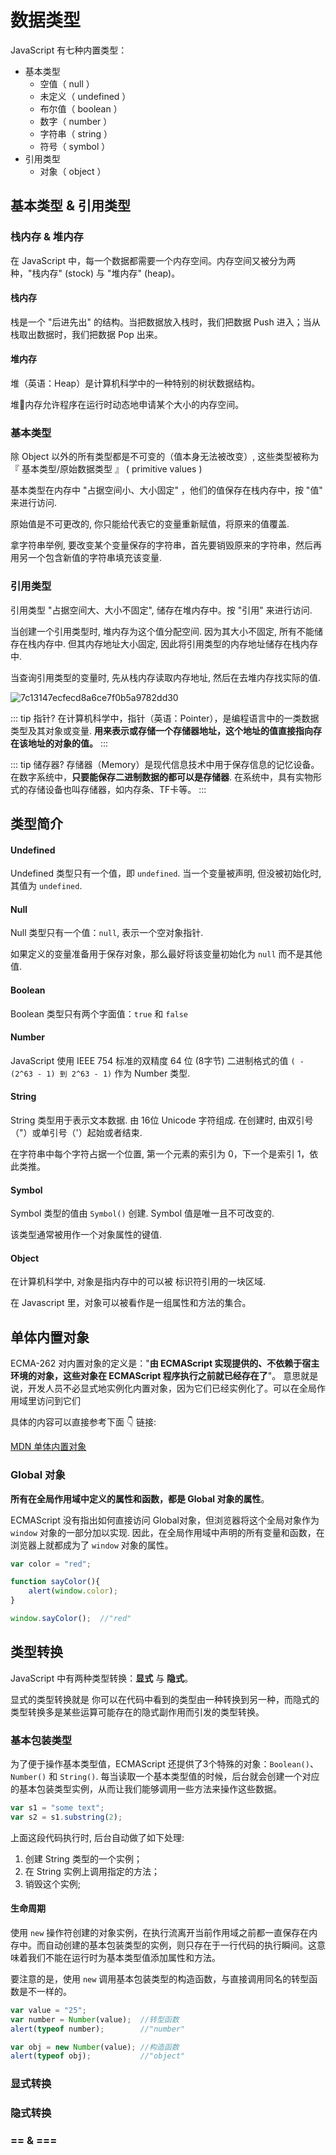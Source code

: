 # 数据类型

JavaScript 有七种内置类型：

* 基本类型
  * 空值（ null ） 
  * 未定义（ undefined ） 
  * 布尔值（ boolean ） 
  * 数字（ number ） 
  * 字符串（ string ） 
  * 符号（ symbol ）
* 引用类型
  * 对象（ object ） 

## 基本类型 & 引用类型

### 栈内存 & 堆内存

在 JavaScript 中，每一个数据都需要一个内存空间。内存空间又被分为两种，"栈内存" (stock) 与 "堆内存" (heap)。

#### 栈内存

栈是一个 "后进先出" 的结构。当把数据放入栈时，我们把数据 Push 进入；当从栈取出数据时，我们把数据 Pop 出来。

#### 堆内存

堆（英语：Heap）是计算机科学中的一种特别的树状数据结构。

堆内存允许程序在运行时动态地申请某个大小的内存空间。

### 基本类型

除 Object 以外的所有类型都是不可变的（值本身无法被改变）, 这些类型被称为 『 基本类型/原始数据类型 』 ( primitive values )

基本类型在内存中 "占据空间小、大小固定" ，他们的值保存在栈内存中，按 "值" 来进行访问.

原始值是不可更改的, 你只能给代表它的变量重新赋值，将原来的值覆盖.

拿字符串举例, 要改变某个变量保存的字符串，首先要销毁原来的字符串，然后再用另一个包含新值的字符串填充该变量.

### 引用类型

引用类型 "占据空间大、大小不固定", 储存在堆内存中。按 "引用" 来进行访问.

当创建一个引用类型时, 堆内存为这个值分配空间.  因为其大小不固定, 所有不能储存在栈内存中.  但其内存地址大小固定, 因此将引用类型的内存地址储存在栈内存中.

当查询引用类型的变量时, 先从栈内存读取内存地址, 然后在去堆内存找实际的值.

![7c13147ecfecd8a6ce7f0b5a9782dd30](https://i.loli.net/2019/02/23/5c710090063a3.png)

::: tip 指针?
在计算机科学中，指针（英语：Pointer），是编程语言中的一类数据类型及其对象或变量.  **用来表示或存储一个存储器地址，这个地址的值直接指向存在该地址的对象的值。**
:::

::: tip 储存器?
存储器（Memory）是现代信息技术中用于保存信息的记忆设备。在数字系统中，**只要能保存二进制数据的都可以是存储器**. 在系统中，具有实物形式的存储设备也叫存储器，如内存条、TF卡等。
:::

## 类型简介

#### Undefined

Undefined 类型只有一个值，即 `undefined`.  当一个变量被声明, 但没被初始化时, 其值为 `undefined`.

#### Null

Null 类型只有一个值：`null`, 表示一个空对象指针.

如果定义的变量准备用于保存对象，那么最好将该变量初始化为 `null` 而不是其他值.

#### Boolean

Boolean 类型只有两个字面值：`true` 和 `false`

#### Number

JavaScript 使用 IEEE 754 标准的双精度 64 位 (8字节) 二进制格式的值 `( -(2^63 - 1) 到 2^63 - 1)` 作为 Number 类型.

#### String

String 类型用于表示文本数据.  由 16位 Unicode 字符组成. 在创建时, 由双引号（"）或单引号（'）起始或者结束.

在字符串中每个字符占据一个位置, 第一个元素的索引为 0，下一个是索引 1，依此类推。

#### Symbol

Symbol 类型的值由 `Symbol()` 创建.  Symbol 值是唯一且不可改变的.

该类型通常被用作一个对象属性的键值.

#### Object

在计算机科学中, 对象是指内存中的可以被 标识符引用的一块区域.  

在 Javascript 里，对象可以被看作是一组属性和方法的集合。

## 单体内置对象

ECMA-262 对内置对象的定义是："**由 ECMAScript 实现提供的、不依赖于宿主环境的对象，这些对象在 ECMAScript 程序执行之前就已经存在了**"。
意思就是说，开发人员不必显式地实例化内置对象，因为它们已经实例化了。可以在全局作用域里访问到它们

具体的内容可以直接参考下面 👇 链接:

[MDN 单体内置对象](https://developer.mozilla.org/zh-CN/docs/Web/JavaScript/Reference/Global_Objects)

### Global 对象

**所有在全局作用域中定义的属性和函数，都是 Global 对象的属性**。

ECMAScript 没有指出如何直接访问 Global对象，但浏览器将这个全局对象作为 `window` 对象的一部分加以实现.  因此，在全局作用域中声明的所有变量和函数，在浏览器上就都成为了 `window` 对象的属性。

``` js
var color = "red";

function sayColor(){
    alert(window.color);
}

window.sayColor();  //"red"
```

## 类型转换

JavaScript 中有两种类型转换：**显式** 与 **隐式**。

显式的类型转换就是 你可以在代码中看到的类型由一种转换到另一种，而隐式的类型转换多是某些运算可能存在的隐式副作用而引发的类型转换。

### 基本包装类型

为了便于操作基本类型值，ECMAScript 还提供了3个特殊的对象：`Boolean()`、`Number()` 和 `String()`. 每当读取一个基本类型值的时候，后台就会创建一个对应的基本包装类型实例，从而让我们能够调用一些方法来操作这些数据。

``` js
var s1 = "some text";
var s2 = s1.substring(2);
```

上面这段代码执行时, 后台自动做了如下处理:
1. 创建 String 类型的一个实例；
2. 在 String 实例上调用指定的方法；
3. 销毁这个实例;

#### 生命周期

使用 `new` 操作符创建的对象实例，在执行流离开当前作用域之前都一直保存在内存中。而自动创建的基本包装类型的实例，则只存在于一行代码的执行瞬间。这意味着我们不能在运行时为基本类型值添加属性和方法。

要注意的是，使用 `new` 调用基本包装类型的构造函数，与直接调用同名的转型函数是不一样的。

``` js
var value = "25";
var number = Number(value);  //转型函数
alert(typeof number);        //"number"

var obj = new Number(value); //构造函数
alert(typeof obj);           //"object"
```

### 显式转换



### 隐式转换


### == & ===